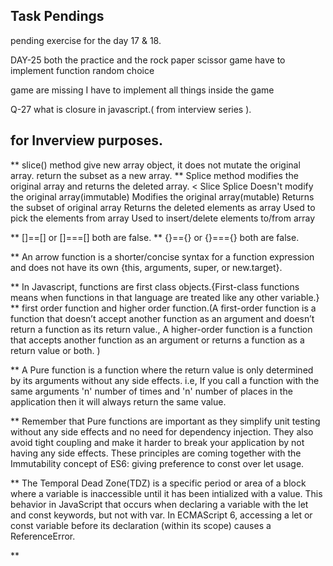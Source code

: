 ## Task Pendings

pending exercise for the day 17 & 18.

DAY-25 both the practice and the rock paper scissor game have to implement function random choice

game are missing I have to implement all things inside the game

Q-27 what is closure in javascript.( from interview series ).


##

## for Inverview purposes.

** slice() method give new array object, it does not mutate the original array. return the subset as a new array.
** Splice method modifies the original array and returns the deleted array.
<
        Slice	                                                    Splice
Doesn't modify the original array(immutable)	    Modifies the original array(mutable)
Returns the subset of original array	            Returns the deleted elements as array
Used to pick the elements from array	            Used to insert/delete elements to/from array

>

** []==[] or []===[] both are false.
** {}=={} or {}==={} both are false.

** An arrow function is a shorter/concise syntax for a function expression and does not have its own {this, arguments, super, or new.target}.

** In Javascript, functions are first class objects.{First-class functions means when functions in that language are treated like any other variable.}
** first order function and higher order function.(A first-order function is a function that doesn’t accept another function as an argument and doesn’t return a function as its return value., A higher-order function is a function that accepts another function as an argument or returns a function as a return value or both. )

** A Pure function is a function where the return value is only determined by its arguments without any side effects. i.e, If you call a function with the same arguments 'n' number of times and 'n' number of places in the application then it will always return the same value.

** Remember that Pure functions are important as they simplify unit testing without any side effects and no need for dependency injection. They also avoid tight coupling and make it harder to break your application by not having any side effects. These principles are coming together with the Immutability concept of ES6: giving preference to const over let usage.

** The Temporal Dead Zone(TDZ) is a specific period or area of a block where a variable is inaccessible until it has been intialized with a value. This behavior in JavaScript that occurs when declaring a variable with the let and const keywords, but not with var. In ECMAScript 6, accessing a let or const variable before its declaration (within its scope) causes a ReferenceError.

** 
